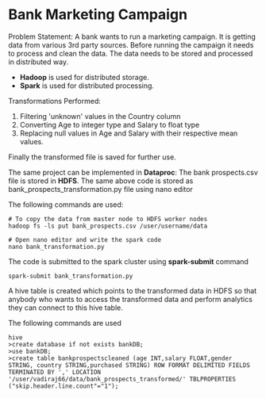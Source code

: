 # Bank Marketing Campaign

Problem Statement:
A bank wants to run a marketing campaign. It is getting data from various 3rd party sources. Before running the campaign it needs to process and clean the data. The data needs to be stored and processed in distributed way.

* **Hadoop** is used for distributed storage.
* **Spark** is used for distributed processing.

Transformations Performed:
1. Filtering 'unknown' values in the Country column
2. Converting Age to integer type and Salary to float type
3. Replacing null values in Age and Salary with their respective mean values.

Finally the transformed file is saved for further use.


The same project can be implemented in **Dataproc**:
The bank prospects.csv file is stored in **HDFS**.
The same above code is stored as bank_prospects_transformation.py file using nano editor

The following commands are used:
```
# To copy the data from master node to HDFS worker nodes
hadoop fs -ls put bank_prospects.csv /user/username/data

# Open nano editor and write the spark code
nano bank_transformation.py 

```

The code is submitted to the spark cluster using **spark-submit** command

```
spark-submit bank_transformation.py
```

A hive table is created which points to the transformed data in HDFS so that anybody who wants to access the transformed data
and perform analytics they can connect to this hive table.

The following commands are used

```
hive
>create database if not exists bankDB;
>use bankDB;
>create table bankprospectscleaned (age INT,salary FLOAT,gender STRING, country STRING,purchased STRING) ROW FORMAT DELIMITED FIELDS TERMINATED BY ',' LOCATION '/user/vadiraj66/data/bank_prospects_transformed/' TBLPROPERTIES ("skip.header.line.count"="1");

```


